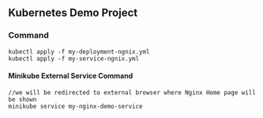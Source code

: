 
## Kubernetes Demo Project


### Command

```
kubectl apply -f my-deployment-ngnix.yml
kubectl apply -f my-service-ngnix.yml
```

#### Minikube External Service Command
```
//we will be redirected to external browser where Nginx Home page will be shown
minikube service my-nginx-demo-service
```
